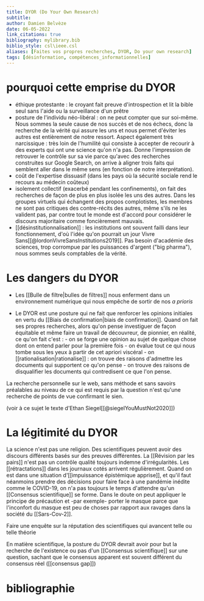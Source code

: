 ```yaml
---
title: DYOR (Do Your Own Research)
subtitle:
author: Damien Belvèze
date: 06-05-2022
link_citations: true
bibliography: mylibrary.bib
biblio_style: csl\ieee.csl
aliases: [Faites vos propres recherches, DYOR, Do your own research]
tags: [désinformation, compétences_informationnelles]
---
```


# pourquoi cette emprise du DYOR

- éthique protestante : le croyant fait preuve d'introspection et lit la bible seul sans l'aide ou la surveillance d'un prêtre
- posture de l'individu néo-libéral : on ne peut compter que sur soi-même. Nous sommes la seule cause de nos succès et de nos échecs, donc la recherche de la vérité qui assure les uns et nous permet d'éviter les autres est entièrement de notre ressort. Aspect également très narcissique : très loin de l'humilité qui consiste à accepter de recourir à des experts qui ont une science qu'on n'a pas. Donne l'impression de retrouver le contrôle sur sa vie parce qu'avec des recherches construites sur Google Search, on arrive à aligner trois faits qui semblent aller dans le même sens (en fonction de notre interprétation).
- coût de l'expertise dissuasif (dans les pays où la sécurité sociale rend le recours au médecin coûteux)
- isolement collectif (exacerbé pendant les confinements), on fait des recherches de façon de plus en plus isolée les uns des autres. Dans les groupes virtuels qui échangent des propos complotistes, les membres ne sont pas critiques des contre-récits des autres, même s'ils ne les valident pas, par contre tout le monde est d'accord pour considérer le discours majoritaire comme foncièrement mauvais. 
- [[désinstitutionnalisation]] : les institutions ont souvent failli dans leur fonctionnement, d'où l'idée qu'on pourrait un jour Vivre Sans[[@lordonVivreSansInstitutions2019]]. Pas besoin d'académie des sciences, trop corrompue par les puissances d'argent ("big pharma"), nous sommes seuls comptables de la vérité. 

# Les dangers du DYOR

- Les [[Bulle de filtre|bulles de filtres]] nous enferment dans un environnement numérique qui nous empêche de sortir de nos _a prioris_

- Le DYOR est une posture qui ne fait que renforcer les opinions initiales en vertu du [[Biais de confirmation|biais de confirmation]]. Quand on fait ses propres recherches, alors qu'on pense investiguer de façon équitable et même faire un travail de découvreur, de pionnier, en réalité, ce qu'on fait c'est : 
           - on se forge une opinion au sujet de quelque chose dont on entend parler pour la première fois
           - on évalue tout ce qui nous tombe sous les yeux à partir de cet apriori viscéral
           - on [[rationalisation|rationalise]] : on trouve des raisons d'admettre les documents qui supportent ce qu'on pense
           - on trouve des raisons de disqualifier les documents qui contredisent ce que l'on pense. 

La recherche personnelle sur le web, sans méthode et sans savoirs préalables au niveau de ce qui est requis par la question n'est qu'une recherche de points de vue confirmant le sien.

(voir à ce sujet le texte d'Ethan Siegel[[@siegelYouMustNot2020]])

# La légitimité du DYOR
La science n'est pas une religion. Des scientifiques peuvent avoir des discours différents basés sur des preuves différentes. La [[Révision par les pairs]] n'est pas un contrôle qualité toujours indemne d'irrégularités. Les [[rétractations]] dans les journaux cotés arrivent régulièrement. 
Quand on est dans une situation d'[[impuissance épistémique apprise]], et qu'il faut néanmoins prendre des décisions pour faire face à une pandémie inédite comme le COVID-19, on n'a pas toujours le temps d'attendre qu'un [[Consensus scientifique]] se forme. Dans le doute on peut appliquer le principe de précaution et -par exemple- porter le masque parce que l'inconfort du masque est peu de choses par rapport aux ravages dans la société du [[Sars-Cov-2]]. 

Faire une enquête sur la réputation des scientifiques qui avancent telle ou telle théorie


En matière scientifique, la posture du DYOR devrait avoir pour but la recherche de l'existence ou pas d'un [[Consensus scientifique]] sur une question, sachant que le consensus apparent est souvent différent du consensus réel ([[consensus gap]])



# bibliographie

